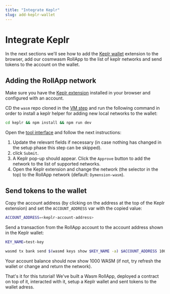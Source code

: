```yaml
---
title: "Integrate Keplr"
slug: add-keplr-wallet
---
```


# Integrate Keplr

In the next sections we'll see how to add the [Keplr wallet](https://www.keplr.app/) extension to the browser, add our cosmwasm RollApp to the list of keplr networks and send tokens to the account on the wallet.

## Adding the RollApp network

Make sure you have the [Keplr extension](https://chrome.google.com/webstore/detail/keplr/dmkamcknogkgcdfhhbddcghachkejeap?hl=en) installed in your browser and configured with an account.

CD the `wasm` repo cloned in the [VM step](/docs/developers/build/install-vm/cosmwasm-install.md) and run the following command in order to install a keplr helper for adding new local networks to the wallet:

```bash
cd keplr && npm install && npm run dev
```

Open the [tool interface](http://localhost:8081/) and follow the next instructions:

1. Update the relevant fields if necessary (in case nothing has changed in the setup phase this step can be skipped).
2. click `Submit`.
3. A Keplr pop-up should appear. Click the `Approve` button to add the network to the list of supported networks.
4. Open the Keplr extension and change the network (the selector in the top) to the RollApp network (default: `Dymension-wasm`).

## Send tokens to the wallet

Copy the account address (by clicking on the address at the top of the Keplr extension) and set the `ACCOUNT_ADDRESS` var with the copied value:

```sh
ACCOUNT_ADDRESS=<keplr-account-address>
```

Send a transaction from the RollApp account to the account address shown in the Keplr wallet:

```sh
KEY_NAME=test-key

wasmd tx bank send $(wasmd keys show $KEY_NAME -a) $ACCOUNT_ADDRESS 1000000000uwasm
```

Your account balance should now show 1000 WASM (if not, try refresh the wallet or change and return the network).<br/>

That's it for this tutorial! We've built a Wasm RollApp, deployed a contract on top of it, interacted with it, setup a Keplr wallet and sent tokens to the wallet adress.
